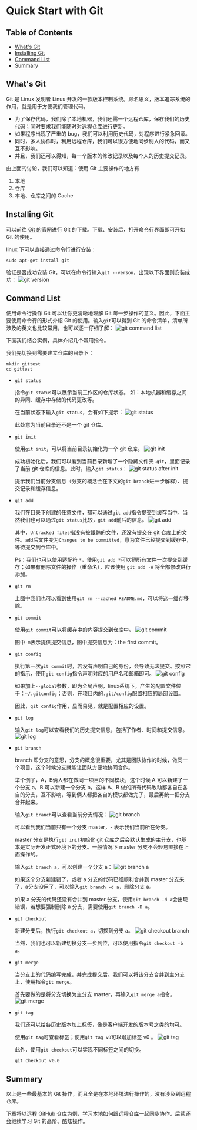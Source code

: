 <!-- omit in toc -->
# Quick Start with Git

<!-- omit in toc -->
## Table of Contents

- [What's Git](#whats-git)
- [Installing Git](#installing-git)
- [Command List](#command-list)
- [Summary](#summary)

## What's Git

Git 是 Linux 发明者 Linus 开发的一款版本控制系统。顾名思义，版本追踪系统的作用，就是用于方便我们管理代码。

- 为了保存代码，我们除了本地机器，我们还需一个远程仓库，保存我们的历史代码；同时要求我们能随时对远程仓库进行更新。
- 如果程序出现了严重的 bug，我们可以利用历史代码，对程序进行紧急回滚。
- 同时，多人协作时，利用远程仓库，我们可以很方便地同步别人的代码，而又互不影响。
- 并且，我们还可以得知，每一个版本的修改记录以及每个人的历史提交记录。

由上面的讨论，我们可以知道：使用 Git 主要操作的地方有

1. 本地
2. 仓库
3. 本地、仓库之间的 Cache

## Installing Git

可以前往 [Git 的官网](https://git-scm.com/)进行 Git 的下载。下载、安装后，打开命令行界面即可开始 Git 的使用。

linux 下可以直接通过命令行进行安装：

```shell
sudo apt-get install git
```

验证是否成功安装 Git，可以在命令行输入```git --verson```，出现以下界面则安装成功：
![git version](/images/git-version.png)

## Command List

使用命令行操作 Git 可以让你更清晰地理解 Git 每一步操作的意义。因此，下面主要使用命令行的形式介绍 Git 的使用。输入```git```可以得到 Git 的命令清单，清单所涉及的英文也比较常用，也可以逐一仔细了解：
![git command list](/images/git-command-list.png)

下面我们结合实例，具体介绍几个常用指令。

我们先切换到需要建立仓库的目录下：

```shell
mkdir gittest
cd gittest
```

- ```git status```

    指令```git status```可以展示当前工作区的仓库状态。
    如：本地机器和缓存之间的异同、缓存中存储的代码更改等。

    在当前状态下输入```git status```，会有如下提示：
    ![git status](/images/git-status.png)

    此处意为当前目录还不是一个 git 仓库。

- ```git init```

    使用```git init```，可以将当前目录初始化为一个 git 仓库。
    ![git init](/images/git-init.png)

    成功初始化后，我们可以看到当前目录新增了一个隐藏文件夹```.git```，里面记录了当前 git 仓库的信息。此时，输入```git status```：
    ![git status after init](/images/git-status-aft-init.png)

    提示我们当前分支信息（分支的概念会在下文的```git branch```进一步解释）、提交记录和缓存信息。

- ```git add```

    我们在目录下创建的任意文件，都可以通过```git add```指令提交到缓存当中。当然我们也可以通过```git status```比较，```git add```前后的信息。
    ![git add](/images/git-add.png)

    其中，```Untracked files```指没有被跟踪的文件，还没有提交在 git 仓库上的文件。```add```后文件变为```Changes to be committed```，意为文件已经提交到缓存中，等待提交到仓库中。

    Ps：我们也可以使用适配符 `*`，使用```git add *```可以将所有文件一次提交到缓存；如果有删除文件的操作（重命名），应该使用 ```git add -A``` 将全部修改进行添加。

- ```git rm```

    上图中我们也可以看到使用```git rm --cached README.md```，可以将这一缓存移除。

- ```git commit```

    使用```git commit```可以将缓存中的内容提交到仓库中。
    ![git commit](/images/git-commit.png)

    图中```-m```表示提供提交信息，图中提交信息为：the first commit。

- ```git config```

    执行第一次```git commit```时，若没有声明自己的身份，会导致无法提交。按照它的指示，使用```git config```指令声明对应的用户名和邮箱即可。
    ![git config](/images/git-config.png)

    如果加上```--global```参数，即为全局声明，linux系统下，产生的配置文件位于：```~/.gitconfig```；否则，在项目内的```.git/config```配置相应的局部设置。

    因此，```git config```作用，显而易见，就是配置相应的设置。

- ```git log```

    输入```git log```可以查看我们的历史提交信息，包括了作者、时间和提交信息。
    ![git log](/images/git-log.png)

- ```git branch```

    branch 即分支的意思，分支的概念很重要，尤其是团队协作的时候，做同一个项目，这个时候分支就能让团队方便地协同合作。

    举个例子，A，B俩人都在做同一项目的不同模块，这个时候 A 可以新建了一个分支 a，B 可以新建一个分支 b，这样 A、B 做的所有代码改动都各自在各自的分支，互不影响，等到俩人都把各自的模块都做完了，最后再统一把分支合并起来。

    输入```git branch```可以查看当前分支情况：
    ![git branch](/images/git-branch.png)

    可以看到我们当前只有一个分支 master，\- 表示我们当前所在分支。

    master 分支是执行```git init```初始化 git 仓库之后会默认生成的主分支，也基本是实际开发正式环境下的分支。一般情况下 master 分支不会轻易直接在上面操作的。

    输入```git branch a```，可以创建一个分支 a：
    ![git branch a](/images/git-branch-a.png)

    如果这个分支新建错了，或者 a 分支的代码已经顺利合并到 master 分支来了，a分支没用了，可以输入```git branch -d a```，删除分支 a。

    如果 a 分支的代码还没有合并到 master 分支，使用```git branch -d a```会出现错误，若想要强制删除 a 分支，需要使用```git branch -D a```。

- ```git checkout```

    新建分支后，执行```git checkout a```，切换到分支 a。
    ![git checkout branch](/images/git-checkout-branch.png)

    当然，我们也可以新建切换分支一步到位，可以使用指令```git checkout -b a```。

- ```git merge```

    当分支上的代码编写完成，并完成提交后。我们可以将该分支合并到主分支上，使用指令```git merge```。

    首先要做的是将分支切换为主分支 master，再输入```git merge a```指令。
    ![git merge](/images/git-merge.png)

- ```git tag```

    我们还可以给各历史版本加上标签，像是客户端开发的版本号之类的均可。

    使用```git tag```可查看标签；使用```git tag v0```可以增加标签 v0 。
    ![git tag](/images/git-tag.png)

    此外，使用```git checkout```可以实现不同标签之间的切换。

    ```shell
    git checkout v0.0
    ```

## Summary

以上是一些最基本的 Git 操作，而且全是在本地环境进行操作的，没有涉及到远程仓库。

下章将以远程 GitHub 仓库为例，学习本地如何跟远程仓库一起同步协作。后续还会继续学习 Git 的高阶、酷炫操作。

